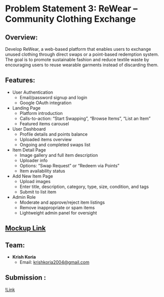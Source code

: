 # Problem Statement 3: ReWear – Community Clothing Exchange

## Overview:

Develop ReWear, a web-based platform that enables users to exchange unused clothing through direct swaps or a point-based redemption system. The goal is to promote sustainable fashion and reduce textile waste by encouraging users to reuse wearable garments instead of
discarding them.

## Features:

- User Authentication
  - Email/password signup and login
  - Google OAuth integration
- Landing Page
  - Platform introduction
  - Calls-to-action: “Start Swapping”, “Browse Items”, “List an Item”
  - Featured items carousel
- User Dashboard
  - Profile details and points balance
  - Uploaded items overview
  - Ongoing and completed swaps list
- Item Detail Page
  - Image gallery and full item description
  - Uploader info
  - Options: “Swap Request” or “Redeem via Points”
  - Item availability status
- Add New Item Page
  - Upload images
  - Enter title, description, category, type, size, condition, and tags
  - Submit to list item
- Admin Role
  - Moderate and approve/reject item listings
  - Remove inappropriate or spam items
  - Lightweight admin panel for oversight

## [Mockup Link](https://app.excalidraw.com/l/65VNwvy7c4X/zEqG7IJrg0)

## Team:

- **Krish Koria**
  - Email: krishkoria2004@gmail.com

## Submission :

[!Link](https://drive.google.com/file/d/1PC6ZfuDu8_EnXHoQBTRvdx17bpK4rcE3/view?usp=sharing)
